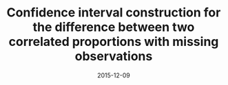 ---
title: "Confidence interval construction for the difference between two correlated proportions with missing observations"
collection: publications
permalink: /publication/2016TangandLi
date: 2015-12-09
venue: 'Journal of Biopharmaceutical Statistics'
paperurl: '/files/2016TangandLi.pdf'
link: 'https://doi.org/10.1080/10543406.2014.1000544'
citation: 'Niansheng Tang, Hui-Qiong Li, Man-Lai Tang and <b>Jie Li</b><sup>*</sup> (2015). Confidence interval construction for the difference between two correlated proportions with missing observations. <i>Journal of Biopharmaceutical Statistics </i>,26:2, 323-338. DOI:10.1080/10543406.2014.1000544.'
---